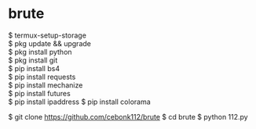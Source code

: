 # brute
$ termux-setup-storage  
$ pkg update && upgrade  
$ pkg install python  
$ pkg install git  
$ pip install bs4  
$ pip install requests  
$ pip install mechanize  
$ pip install futures  
$ pip install ipaddress
$ pip install colorama

$ git clone https://github.com/cebonk112/brute
$ cd brute
$ python 112.py
